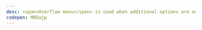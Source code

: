 ```yaml
---
desc: <span>Overflow menu</span> is used when additional options are available to the user and there is a space constraint.
codepen: MOEwjp
---
```

